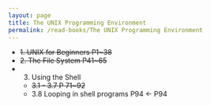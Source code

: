 ```yaml
---
layout: page
title: The UNIX Programming Environment
permalink: /read-books/The UNIX Programming Environment
---
```


- ~~1.  UNIX for Beginners  P1~38~~
- ~~2.  The File System     P41~65~~
- 3.  Using the Shell 
    - ~~3.1 - 3.7   P 71~92~~
    - 3.8 Looping in shell programs P94  <- P94


